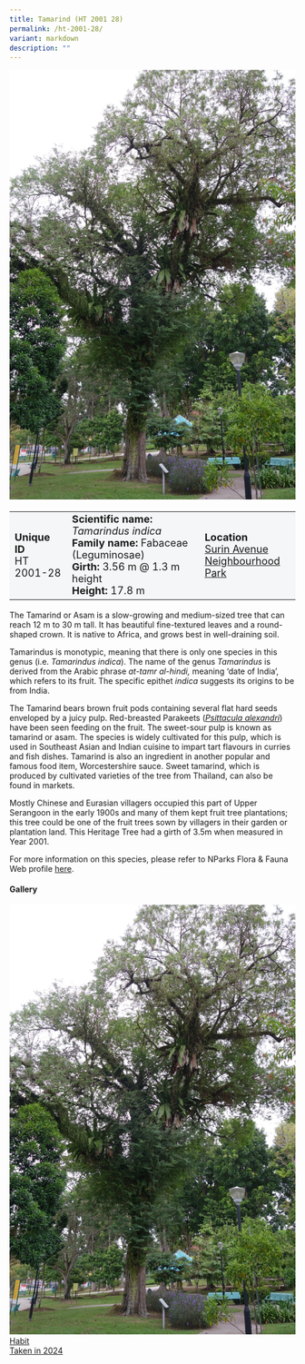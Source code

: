 ```yaml
---
title: Tamarind (HT 2001 28)
permalink: /ht-2001-28/
variant: markdown
description: ""
---
```

<div class="isomer-image-wrapper">
<img src="/images/Heritage_trees_photos/tamind_ht2001-28_habit.jpg"> 
</div><table style="minWidth: 100px; font-size: 18px; background: #F4F6F7">
<tbody><tr>
<td rowspan="1" colspan="1">
<strong>Unique ID</strong>
<br>HT 2001-28
</td>
<td rowspan="1" colspan="1">
<strong>Scientific name:</strong> <em>Tamarindus indica</em> 
<br><strong>Family name:</strong> Fabaceae (Leguminosae)
<br><strong>Girth:</strong> 3.56 m @ 1.3 m height
<br><strong>Height: </strong>17.8 m
</td>
<td rowspan="1" colspan="1">
<strong>Location</strong><a href="https://www.onemap.gov.sg/?lat=1.3556949999956114&amp;lng=103.88424599999901">
<br>Surin Avenue<br> Neighbourhood Park</a>
</td>
</tr>
</tbody></table>
<p>The Tamarind or Asam is a slow-growing and medium-sized tree that can reach 12 m to 30 m tall. It has beautiful fine-textured leaves and a round-shaped crown. It is native to Africa, and grows best in well-draining soil.

</p><p>Tamarindus is monotypic, meaning that there is only one species in this genus (i.e. <em>Tamarindus indica</em>). The name of the genus <em>Tamarindus</em> is derived from the Arabic phrase <em>at-tamr al-hindi,</em> meaning ‘date of India’, which refers to its fruit. The specific epithet <em>indica</em> suggests its origins to be from India.

</p><p>The Tamarind bears brown fruit pods containing several flat hard seeds enveloped by a juicy pulp. Red-breasted Parakeets (<a href="www.nparks.gov.sg/florafaunaweb/fauna/6/1/614"><em>Psittacula alexandri</em></a>) have been seen feeding on the fruit. The sweet-sour pulp is known as tamarind or asam. The species is widely cultivated for this pulp, which is used in Southeast Asian and Indian cuisine to impart tart flavours in curries and fish dishes. Tamarind is also an ingredient in another popular and famous food item, Worcestershire sauce. Sweet tamarind, which is produced by cultivated varieties of the tree from Thailand, can also be found in markets.

</p><p>Mostly Chinese and Eurasian villagers occupied this part of Upper Serangoon in the early 1900s and many of them kept fruit tree plantations; this tree could be one of the fruit trees sown by villagers in their garden or plantation land. This Heritage Tree had a girth of 3.5m when measured in Year 2001.</p>
	
<p>For more information on this species, please refer to NParks Flora &amp; Fauna Web profile <a href="https://www.nparks.gov.sg/florafaunaweb/flora/3/1/3174">here</a>.</p>

<h4>Gallery</h4>
<div class="isomer-card-grid">
<a href="/images/Heritage_trees_photos/tamind_ht2001-28_habit.jpg" class="isomer-card">
<div class="isomer-card-image">
<div class="isomer-image-wrapper"><img src="/images/Heritage_trees_photos/tamind_ht2001-28_habit.jpg"></div></div>
<div class="isomer-card-body"><div class="isomer-card-title">Habit</div><div class="isomer-card-description">Taken in 2024</div></div></a><p></p></div>